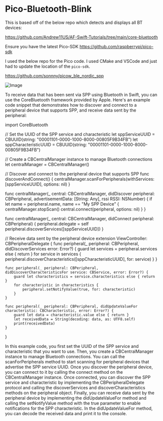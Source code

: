 # Pico-Bluetooth-Blink

This is based off of the below repo which detects and displays all BT devices:

https://github.com/Andrew11US/AF-Swift-Tutorials/tree/main/core-bluetooth

Ensure you have the latest Pico-SDK https://github.com/raspberrypi/pico-sdk

I used the below repo for the Pico code. I used CMake and VSCode and just had to update the location of the `pico-sdk`.

https://github.com/sonnny/picow_ble_nordic_spp

![Image](https://pbs.twimg.com/media/Fpfazu4WcAEjY4g?format=jpg&name=large)

To receive data that has been sent via SPP using Bluetooth in Swift, you can use the CoreBluetooth framework provided by Apple. Here's an example code snippet that demonstrates how to discover and connect to a peripheral device that supports SPP, and receive data sent by the peripheral:

import CoreBluetooth

// Set the UUID of the SPP service and characteristic
let sppServiceUUID = CBUUID(string: "00001101-0000-1000-8000-00805F9B34FB")
let sppCharacteristicUUID = CBUUID(string: "00001101-0000-1000-8000-00805F9B34FB")

// Create a CBCentralManager instance to manage Bluetooth connections
let centralManager = CBCentralManager()

// Discover and connect to the peripheral device that supports SPP
func discoverAndConnect() {
    centralManager.scanForPeripherals(withServices: [sppServiceUUID], options: nil)
}

func centralManager(_ central: CBCentralManager, didDiscover peripheral: CBPeripheral, advertisementData: [String: Any], rssi RSSI: NSNumber) {
    if let name = peripheral.name, name == "My SPP Device" {
        centralManager.stopScan()
        central.connect(peripheral, options: nil)
    }
}

func centralManager(_ central: CBCentralManager, didConnect peripheral: CBPeripheral) {
    peripheral.delegate = self
    peripheral.discoverServices([sppServiceUUID])
}

// Receive data sent by the peripheral device
extension ViewController: CBPeripheralDelegate {
    func peripheral(_ peripheral: CBPeripheral, didDiscoverServices error: Error?) {
        guard let services = peripheral.services else { return }
        for service in services {
            peripheral.discoverCharacteristics([sppCharacteristicUUID], for: service)
        }
    }

    func peripheral(_ peripheral: CBPeripheral, didDiscoverCharacteristicsFor service: CBService, error: Error?) {
        guard let characteristics = service.characteristics else { return }
        for characteristic in characteristics {
            peripheral.setNotifyValue(true, for: characteristic)
        }
    }

    func peripheral(_ peripheral: CBPeripheral, didUpdateValueFor characteristic: CBCharacteristic, error: Error?) {
        guard let data = characteristic.value else { return }
        let receivedData = String(decoding: data, as: UTF8.self)
        print(receivedData)
    }
}

In this example code, you first set the UUID of the SPP service and characteristic that you want to use. Then, you create a CBCentralManager instance to manage Bluetooth connections. You can call the scanForPeripherals method to start scanning for peripheral devices that advertise the SPP service UUID. Once you discover the peripheral device, you can connect to it by calling the connect method on the CBCentralManager instance. Once connected, you can discover the SPP service and characteristic by implementing the CBPeripheralDelegate protocol and calling the discoverServices and discoverCharacteristics methods on the peripheral object. Finally, you can receive data sent by the peripheral device by implementing the didUpdateValueFor method and calling the setNotifyValue method with the true parameter to enable notifications for the SPP characteristic. In the didUpdateValueFor method, you can decode the received data and print it to the console.
